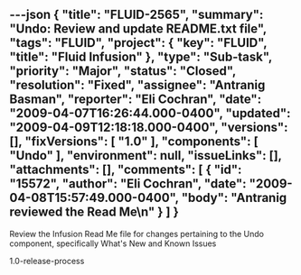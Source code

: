 ---json
{
  "title": "FLUID-2565",
  "summary": "Undo: Review and update README.txt file",
  "tags": "FLUID",
  "project": {
    "key": "FLUID",
    "title": "Fluid Infusion"
  },
  "type": "Sub-task",
  "priority": "Major",
  "status": "Closed",
  "resolution": "Fixed",
  "assignee": "Antranig Basman",
  "reporter": "Eli Cochran",
  "date": "2009-04-07T16:26:44.000-0400",
  "updated": "2009-04-09T12:18:18.000-0400",
  "versions": [],
  "fixVersions": [
    "1.0"
  ],
  "components": [
    "Undo"
  ],
  "environment": null,
  "issueLinks": [],
  "attachments": [],
  "comments": [
    {
      "id": "15572",
      "author": "Eli Cochran",
      "date": "2009-04-08T15:57:49.000-0400",
      "body": "Antranig reviewed the Read Me\n"
    }
  ]
}
---
Review the Infusion Read Me file for changes pertaining to the Undo component, specifically What's New and Known Issues

1.0-release-process&#x20;

        